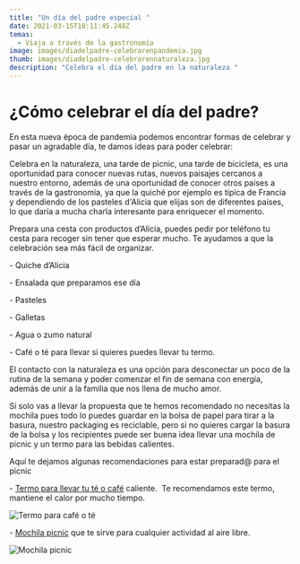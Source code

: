 ```yaml
---
title: "Un día del padre especial "
date: 2021-03-15T10:11:45.248Z
temas:
  - Viaja a través de la gastronomía
image: images/diadelpadre-celebrarenpandemia.jpg
thumb: images/diadelpadre-celebrarennaturaleza.jpg
description: "Celebra el día del padre en la naturaleza "
---
```

# ¿Cómo celebrar el día del padre? 

En esta nueva época de pandemia podemos encontrar formas de celebrar y pasar un agradable día, te damos ideas para poder celebrar: 

Celebra en la naturaleza, una tarde de picnic, una tarde de bicicleta, es una oportunidad para conocer nuevas rutas, nuevos paisajes cercanos a nuestro entorno, además de una oportunidad de conocer otros países a través de la gastronomía, ya que la quiché por ejemplo es típica de Francia y dependiendo de los pasteles d'Alicia que elijas  son de diferentes países, lo que daría a mucha charla interesante para enriquecer el momento. 

Prepara una cesta con productos d’Alicia, puedes pedir por teléfono tu cesta para recoger sin tener que esperar mucho.  Te ayudamos a que la celebración sea más fácil de organizar. 

\- Quiche d’Alicia 

\- Ensalada que preparamos ese día

\- Pasteles 

\- Galletas 

\- Agua o zumo natural 

\- Café o té para llevar si quieres puedes llevar tu termo. 

El contacto con la naturaleza es una opción para desconectar un poco de la rutina de la semana y poder comenzar el fin de semana con energía, además de unir a la familia que nos llena de mucho amor. 

Si solo vas a llevar la propuesta que te hemos recomendado no necesitas la mochila pues todo lo puedes guardar en la bolsa de papel para tirar a la basura, nuestro packaging es reciclable,  pero si no quieres cargar la basura de la bolsa y los recipientes puede ser buena idea llevar una mochila de picnic y un termo para las bebidas calientes.  

Aquí te dejamos algunas recomendaciones para estar preparad@ para el picnic 

\- [Termo para llevar tu té o café](https://amzn.to/3vxsjcY) caliente.  Te recomendamos este termo, mantiene el calor por mucho tiempo. 

![Termo para café o té](images/termokleankanteen.png "Termo Klean ")

\- [Mochila picnic](https://amzn.to/30Lh96f) que te sirve para cualquier actividad al aire libre. 

![Mochila picnic](images/mochilapicnic.png)